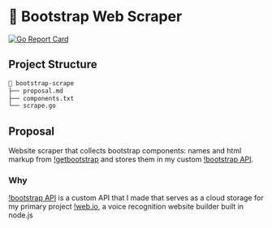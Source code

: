 # 🔗 Bootstrap Web Scraper

[![Go Report Card](https://goreportcard.com/badge/github.com/anbellouzi/bootstrap-scrape)](https://goreportcard.com/report/github.com/anbellouzi/bootstrap-scrape)


## Project Structure

```bash
📂 bootstrap-scrape
├── proposal.md
├── components.txt
└── scrape.go
```

## Proposal
Website scraper that collects bootstrap components: names and html markup from [!getbootstrap](https://getbootstrap.com/2.3.2/) and stores them in my custom [!bootstrap API](http://bootstrap-api.sportbook.anasbellouzi.studio/).

### Why
[!bootstrap API](ap-api.sportbook.anasbellouzi.studio) is a custom API that I made that serves as a cloud storage for my primary project [!web.io](https://anbellouzi.github.io/web.io/), a voice recognition website builder built in node.js